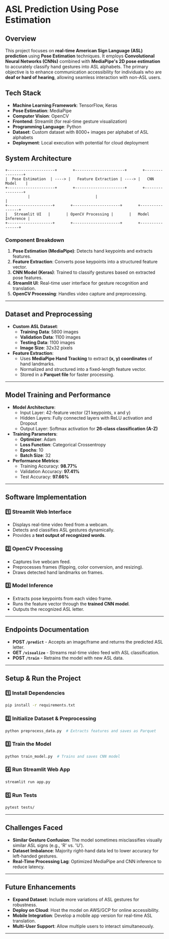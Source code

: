 # ASL Prediction Using Pose Estimation

## Overview
This project focuses on **real-time American Sign Language (ASL) prediction** using **Pose Estimation** techniques. It employs **Convolutional Neural Networks (CNNs)** combined with **MediaPipe's 2D pose estimation** to accurately classify hand gestures into ASL alphabets. The primary objective is to enhance communication accessibility for individuals who are **deaf or hard of hearing**, allowing seamless interaction with non-ASL users.

## Tech Stack
- **Machine Learning Framework**: TensorFlow, Keras
- **Pose Estimation**: MediaPipe
- **Computer Vision**: OpenCV
- **Frontend**: Streamlit (for real-time gesture visualization)
- **Programming Language**: Python
- **Dataset**: Custom dataset with 8000+ images per alphabet of ASL alphabets
- **Deployment**: Local execution with potential for cloud deployment

## System Architecture
```
+---------------------+       +----------------------+       +----------------+
|  Pose Estimation  | ----> |   Feature Extraction | ----> |   CNN Model    |
+---------------------+       +----------------------+       +----------------+
          |                             |                              |
+--------------------+       +---------------------+       +----------------+
|   Streamlit UI   |       | OpenCV Processing |       |   Model Inference |
+--------------------+       +---------------------+       +----------------+
```
### **Component Breakdown**
1. **Pose Estimation (MediaPipe)**: Detects hand keypoints and extracts features.
2. **Feature Extraction**: Converts pose keypoints into a structured feature vector.
3. **CNN Model (Keras)**: Trained to classify gestures based on extracted pose features.
4. **Streamlit UI**: Real-time user interface for gesture recognition and translation.
5. **OpenCV Processing**: Handles video capture and preprocessing.

---
## **Dataset and Preprocessing**
- **Custom ASL Dataset**:
  - **Training Data**: 5800 images
  - **Validation Data**: 1100 images
  - **Testing Data**: 1100 images
  - **Image Size**: 32x32 pixels
- **Feature Extraction**:
  - Uses **MediaPipe Hand Tracking** to extract **(x, y) coordinates** of hand landmarks.
  - Normalized and structured into a fixed-length feature vector.
  - Stored in a **Parquet file** for faster processing.

---
## **Model Training and Performance**
- **Model Architecture**:
  - Input Layer: 42-feature vector (21 keypoints, x and y)
  - Hidden Layers: Fully connected layers with ReLU activation and Dropout
  - Output Layer: Softmax activation for **26-class classification (A-Z)**
- **Training Parameters**:
  - **Optimizer**: Adam
  - **Loss Function**: Categorical Crossentropy
  - **Epochs**: 10
  - **Batch Size**: 32
- **Performance Metrics**:
  - Training Accuracy: **98.77%**
  - Validation Accuracy: **97.41%**
  - Test Accuracy: **97.66%**

---
## **Software Implementation**
### **1️⃣ Streamlit Web Interface**
- Displays real-time video feed from a webcam.
- Detects and classifies ASL gestures dynamically.
- Provides a **text output of recognized words**.

### **2️⃣ OpenCV Processing**
- Captures live webcam feed.
- Preprocesses frames (flipping, color conversion, and resizing).
- Draws detected hand landmarks on frames.

### **3️⃣ Model Inference**
- Extracts pose keypoints from each video frame.
- Runs the feature vector through the **trained CNN model**.
- Outputs the recognized ASL letter.

---
## **Endpoints Documentation**
- **POST `/predict`** - Accepts an image/frame and returns the predicted ASL letter.
- **GET `/visualize`** - Streams real-time video feed with ASL classification.
- **POST `/train`** - Retrains the model with new ASL data.

---
## **Setup & Run the Project**
### **1️⃣ Install Dependencies**
```bash
pip install -r requirements.txt
```
### **2️⃣ Initialize Dataset & Preprocessing**
```bash
python preprocess_data.py  # Extracts features and saves as Parquet
```
### **3️⃣ Train the Model**
```bash
python train_model.py  # Trains and saves CNN model
```
### **4️⃣ Run Streamlit Web App**
```bash
streamlit run app.py
```
### **5️⃣ Run Tests**
```bash
pytest tests/
```

---
## **Challenges Faced**
- **Similar Gesture Confusion**: The model sometimes misclassifies visually similar ASL signs (e.g., 'R' vs. 'U').
- **Dataset Imbalance**: Majority right-hand data led to lower accuracy for left-handed gestures.
- **Real-Time Processing Lag**: Optimized MediaPipe and CNN inference to reduce latency.

---
## **Future Enhancements**
- **Expand Dataset**: Include more variations of ASL gestures for robustness.
- **Deploy on Cloud**: Host the model on AWS/GCP for online accessibility.
- **Mobile Integration**: Develop a mobile app version for real-time ASL translation.
- **Multi-User Support**: Allow multiple users to interact simultaneously.

---
